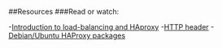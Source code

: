 ##Resources
###Read or watch:

-[Introduction to load-balancing and HAproxy](https://intranet.aluswe.com/rltoken/DgtAYw_2rXXABy6n56CYUg)
-[HTTP header](https://intranet.aluswe.com/rltoken/n554FA1X8xAa81wJSKeXaA)
-[Debian/Ubuntu HAProxy packages](https://intranet.aluswe.com/rltoken/S6yRH7WySTkLiidPQi1WoQ)
